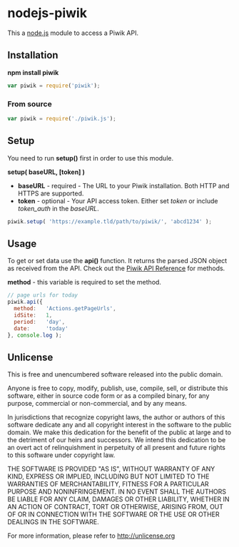 nodejs-piwik
============

This a [node.js](http://nodejs.org/) module to access a Piwik API.


Installation
------------

**npm install piwik**

```js
var piwik = require('piwik');
```

### From source

```js
var piwik = require('./piwik.js');
```

Setup
-----

You need to run **setup()** first in order to use this module.

**setup( baseURL, [token] )**

* **baseURL** - required - The URL to your Piwik installation. Both HTTP and HTTPS are supported.
* **token** - optional - Your API access token. Either set *token* or include *token_auth* in the *baseURL*.

```js
piwik.setup( 'https://example.tld/path/to/piwik/', 'abcd1234' );
```


Usage
-----

To get or set data use the **api()** function. It returns the parsed JSON object as received from the API. Check out the [Piwik API Reference](http://piwik.org/docs/analytics-api/reference/) for methods.

**method** - this variable is required to set the method.

```js
// page urls for today
piwik.api({
  method:   'Actions.getPageUrls',
  idSite:   1,
  period:   'day',
  date:     'today'
}, console.log );
```


Unlicense
---------

This is free and unencumbered software released into the public domain.

Anyone is free to copy, modify, publish, use, compile, sell, or
distribute this software, either in source code form or as a compiled
binary, for any purpose, commercial or non-commercial, and by any
means.

In jurisdictions that recognize copyright laws, the author or authors
of this software dedicate any and all copyright interest in the
software to the public domain. We make this dedication for the benefit
of the public at large and to the detriment of our heirs and
successors. We intend this dedication to be an overt act of
relinquishment in perpetuity of all present and future rights to this
software under copyright law.

THE SOFTWARE IS PROVIDED "AS IS", WITHOUT WARRANTY OF ANY KIND,
EXPRESS OR IMPLIED, INCLUDING BUT NOT LIMITED TO THE WARRANTIES OF
MERCHANTABILITY, FITNESS FOR A PARTICULAR PURPOSE AND NONINFRINGEMENT.
IN NO EVENT SHALL THE AUTHORS BE LIABLE FOR ANY CLAIM, DAMAGES OR
OTHER LIABILITY, WHETHER IN AN ACTION OF CONTRACT, TORT OR OTHERWISE,
ARISING FROM, OUT OF OR IN CONNECTION WITH THE SOFTWARE OR THE USE OR
OTHER DEALINGS IN THE SOFTWARE.

For more information, please refer to <http://unlicense.org>
